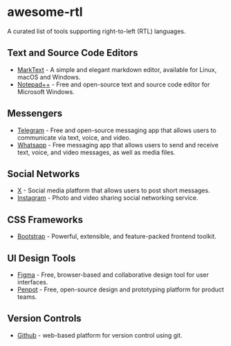 # awesome-rtl
A curated list of tools supporting right-to-left (RTL) languages.

## Text and Source Code Editors
- [MarkText](https://www.marktext.cc/) - A simple and elegant markdown editor, available for Linux, macOS and Windows.
- [Notepad++](https://notepad-plus-plus.org/downloads/) - Free and open-source text and source code editor for Microsoft Windows.

## Messengers
- [Telegram](https://telegram.org/) - Free and open-source messaging app that allows users to communicate via text, voice, and video.
- [Whatsapp](https://www.whatsapp.com/) - Free messaging app that allows users to send and receive text, voice, and video messages, as well as media files.

## Social Networks
- [X](https://x.com/) - Social media platform that allows users to post short messages.
- [Instagram](https://www.instagram.com/) - Photo and video sharing social networking service.

## CSS Frameworks
- [Bootstrap](https://getbootstrap.com/) - Powerful, extensible, and feature-packed frontend toolkit.

## UI Design Tools
- [Figma](https://www.figma.com/) - Free, browser-based and collaborative design tool for user interfaces.
- [Penpot](https://penpot.app/) - Free, open-source design and prototyping platform for product teams.

## Version Controls
- [Github](https://github.com/) - web-based platform for version control using git.
